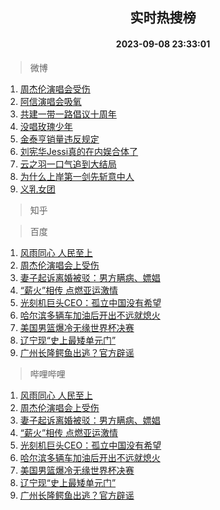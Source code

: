 <div align="center"><h2>实时热搜榜</h2><h4>2023-09-08 23:33:01</h4></div>

> 微博  

1. [周杰伦演唱会受伤](https://s.weibo.com/weibo?q=%23%E5%91%A8%E6%9D%B0%E4%BC%A6%E6%BC%94%E5%94%B1%E4%BC%9A%E5%8F%97%E4%BC%A4%23&t=31&band_rank=1&Refer=top)<br />
2. [阿信演唱会吸氧](https://s.weibo.com/weibo?q=%23%E9%98%BF%E4%BF%A1%E6%BC%94%E5%94%B1%E4%BC%9A%E5%90%B8%E6%B0%A7%23&t=31&band_rank=2&Refer=top)<br />
3. [共建一带一路倡议十周年](https://s.weibo.com/weibo?q=%23%E5%85%B1%E5%BB%BA%E4%B8%80%E5%B8%A6%E4%B8%80%E8%B7%AF%E5%80%A1%E8%AE%AE%E5%8D%81%E5%91%A8%E5%B9%B4%23&t=31&band_rank=3&Refer=top)<br />
4. [没唱玫瑰少年](https://s.weibo.com/weibo?q=%E6%B2%A1%E5%94%B1%E7%8E%AB%E7%91%B0%E5%B0%91%E5%B9%B4&t=31&band_rank=4&Refer=top)<br />
5. [金泰亨销量违反规定](https://s.weibo.com/weibo?q=%23%E9%87%91%E6%B3%B0%E4%BA%A8%E9%94%80%E9%87%8F%E8%BF%9D%E5%8F%8D%E8%A7%84%E5%AE%9A%23&t=31&band_rank=5&Refer=top)<br />
6. [刘宪华Jessi真的在内娱合体了](https://s.weibo.com/weibo?q=%23%E5%88%98%E5%AE%AA%E5%8D%8EJessi%E7%9C%9F%E7%9A%84%E5%9C%A8%E5%86%85%E5%A8%B1%E5%90%88%E4%BD%93%E4%BA%86%23&t=31&band_rank=6&Refer=top)<br />
7. [云之羽一口气追到大结局](https://s.weibo.com/weibo?q=%23%E4%BA%91%E4%B9%8B%E7%BE%BD%E4%B8%80%E5%8F%A3%E6%B0%94%E8%BF%BD%E5%88%B0%E5%A4%A7%E7%BB%93%E5%B1%80%23&t=31&band_rank=7&Refer=top)<br />
8. [为什么上岸第一剑先斩意中人](https://s.weibo.com/weibo?q=%23%E4%B8%BA%E4%BB%80%E4%B9%88%E4%B8%8A%E5%B2%B8%E7%AC%AC%E4%B8%80%E5%89%91%E5%85%88%E6%96%A9%E6%84%8F%E4%B8%AD%E4%BA%BA%23&t=31&band_rank=8&Refer=top)<br />
9. [义乳女团](https://s.weibo.com/weibo?q=%E4%B9%89%E4%B9%B3%E5%A5%B3%E5%9B%A2&t=31&band_rank=9&Refer=top)<br />

> 知乎  


> 百度  

1. [风雨同心 人民至上](https://www.baidu.com/s?wd=%E9%A3%8E%E9%9B%A8%E5%90%8C%E5%BF%83+%E4%BA%BA%E6%B0%91%E8%87%B3%E4%B8%8A&sa=fyb_news&rsv_dl=fyb_news)<br />
2. [周杰伦演唱会上受伤](https://www.baidu.com/s?wd=%E5%91%A8%E6%9D%B0%E4%BC%A6%E6%BC%94%E5%94%B1%E4%BC%9A%E4%B8%8A%E5%8F%97%E4%BC%A4&sa=fyb_news&rsv_dl=fyb_news)<br />
3. [妻子起诉离婚被驳：男方瞒病、嫖娼](https://www.baidu.com/s?wd=%E5%A6%BB%E5%AD%90%E8%B5%B7%E8%AF%89%E7%A6%BB%E5%A9%9A%E8%A2%AB%E9%A9%B3%EF%BC%9A%E7%94%B7%E6%96%B9%E7%9E%92%E7%97%85%E3%80%81%E5%AB%96%E5%A8%BC&sa=fyb_news&rsv_dl=fyb_news)<br />
4. [“薪火”相传 点燃亚运激情](https://www.baidu.com/s?wd=%E2%80%9C%E8%96%AA%E7%81%AB%E2%80%9D%E7%9B%B8%E4%BC%A0+%E7%82%B9%E7%87%83%E4%BA%9A%E8%BF%90%E6%BF%80%E6%83%85&sa=fyb_news&rsv_dl=fyb_news)<br />
5. [光刻机巨头CEO：孤立中国没有希望](https://www.baidu.com/s?wd=%E5%85%89%E5%88%BB%E6%9C%BA%E5%B7%A8%E5%A4%B4CEO%EF%BC%9A%E5%AD%A4%E7%AB%8B%E4%B8%AD%E5%9B%BD%E6%B2%A1%E6%9C%89%E5%B8%8C%E6%9C%9B&sa=fyb_news&rsv_dl=fyb_news)<br />
6. [哈尔滨多辆车加油后开出不远就熄火](https://www.baidu.com/s?wd=%E5%93%88%E5%B0%94%E6%BB%A8%E5%A4%9A%E8%BE%86%E8%BD%A6%E5%8A%A0%E6%B2%B9%E5%90%8E%E5%BC%80%E5%87%BA%E4%B8%8D%E8%BF%9C%E5%B0%B1%E7%86%84%E7%81%AB&sa=fyb_news&rsv_dl=fyb_news)<br />
7. [美国男篮爆冷无缘世界杯决赛](https://www.baidu.com/s?wd=%E7%BE%8E%E5%9B%BD%E7%94%B7%E7%AF%AE%E7%88%86%E5%86%B7%E6%97%A0%E7%BC%98%E4%B8%96%E7%95%8C%E6%9D%AF%E5%86%B3%E8%B5%9B&sa=fyb_news&rsv_dl=fyb_news)<br />
8. [辽宁现“史上最矮单元门”](https://www.baidu.com/s?wd=%E8%BE%BD%E5%AE%81%E7%8E%B0%E2%80%9C%E5%8F%B2%E4%B8%8A%E6%9C%80%E7%9F%AE%E5%8D%95%E5%85%83%E9%97%A8%E2%80%9D&sa=fyb_news&rsv_dl=fyb_news)<br />
9. [广州长隆鳄鱼出逃？官方辟谣](https://www.baidu.com/s?wd=%E5%B9%BF%E5%B7%9E%E9%95%BF%E9%9A%86%E9%B3%84%E9%B1%BC%E5%87%BA%E9%80%83%EF%BC%9F%E5%AE%98%E6%96%B9%E8%BE%9F%E8%B0%A3&sa=fyb_news&rsv_dl=fyb_news)<br />

> 哔哩哔哩  

1. [风雨同心 人民至上](https://www.baidu.com/s?wd=%E9%A3%8E%E9%9B%A8%E5%90%8C%E5%BF%83+%E4%BA%BA%E6%B0%91%E8%87%B3%E4%B8%8A&sa=fyb_news&rsv_dl=fyb_news)<br />
2. [周杰伦演唱会上受伤](https://www.baidu.com/s?wd=%E5%91%A8%E6%9D%B0%E4%BC%A6%E6%BC%94%E5%94%B1%E4%BC%9A%E4%B8%8A%E5%8F%97%E4%BC%A4&sa=fyb_news&rsv_dl=fyb_news)<br />
3. [妻子起诉离婚被驳：男方瞒病、嫖娼](https://www.baidu.com/s?wd=%E5%A6%BB%E5%AD%90%E8%B5%B7%E8%AF%89%E7%A6%BB%E5%A9%9A%E8%A2%AB%E9%A9%B3%EF%BC%9A%E7%94%B7%E6%96%B9%E7%9E%92%E7%97%85%E3%80%81%E5%AB%96%E5%A8%BC&sa=fyb_news&rsv_dl=fyb_news)<br />
4. [“薪火”相传 点燃亚运激情](https://www.baidu.com/s?wd=%E2%80%9C%E8%96%AA%E7%81%AB%E2%80%9D%E7%9B%B8%E4%BC%A0+%E7%82%B9%E7%87%83%E4%BA%9A%E8%BF%90%E6%BF%80%E6%83%85&sa=fyb_news&rsv_dl=fyb_news)<br />
5. [光刻机巨头CEO：孤立中国没有希望](https://www.baidu.com/s?wd=%E5%85%89%E5%88%BB%E6%9C%BA%E5%B7%A8%E5%A4%B4CEO%EF%BC%9A%E5%AD%A4%E7%AB%8B%E4%B8%AD%E5%9B%BD%E6%B2%A1%E6%9C%89%E5%B8%8C%E6%9C%9B&sa=fyb_news&rsv_dl=fyb_news)<br />
6. [哈尔滨多辆车加油后开出不远就熄火](https://www.baidu.com/s?wd=%E5%93%88%E5%B0%94%E6%BB%A8%E5%A4%9A%E8%BE%86%E8%BD%A6%E5%8A%A0%E6%B2%B9%E5%90%8E%E5%BC%80%E5%87%BA%E4%B8%8D%E8%BF%9C%E5%B0%B1%E7%86%84%E7%81%AB&sa=fyb_news&rsv_dl=fyb_news)<br />
7. [美国男篮爆冷无缘世界杯决赛](https://www.baidu.com/s?wd=%E7%BE%8E%E5%9B%BD%E7%94%B7%E7%AF%AE%E7%88%86%E5%86%B7%E6%97%A0%E7%BC%98%E4%B8%96%E7%95%8C%E6%9D%AF%E5%86%B3%E8%B5%9B&sa=fyb_news&rsv_dl=fyb_news)<br />
8. [辽宁现“史上最矮单元门”](https://www.baidu.com/s?wd=%E8%BE%BD%E5%AE%81%E7%8E%B0%E2%80%9C%E5%8F%B2%E4%B8%8A%E6%9C%80%E7%9F%AE%E5%8D%95%E5%85%83%E9%97%A8%E2%80%9D&sa=fyb_news&rsv_dl=fyb_news)<br />
9. [广州长隆鳄鱼出逃？官方辟谣](https://www.baidu.com/s?wd=%E5%B9%BF%E5%B7%9E%E9%95%BF%E9%9A%86%E9%B3%84%E9%B1%BC%E5%87%BA%E9%80%83%EF%BC%9F%E5%AE%98%E6%96%B9%E8%BE%9F%E8%B0%A3&sa=fyb_news&rsv_dl=fyb_news)<br />
